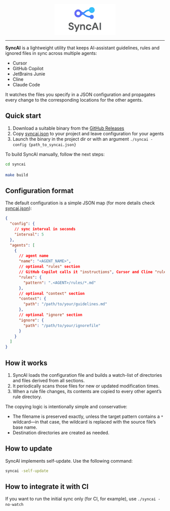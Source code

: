 <p align="center">
    <picture>
        <img src="https://github.com/flowmitry/syncai/raw/main/doc/assets/syncai_github.png" width="194">
    </picture>
</p>

---

**SyncAI** is a lightweight utility that keeps AI-assistant guidelines, rules and ignored files in sync across multiple agents:

* Cursor
* GitHub Copilot
* JetBrains Junie
* Cline
* Claude Code

It watches the files you specify in a JSON configuration and propagates every change to the corresponding locations for the other agents.

## Quick start

1. Download a suitable binary from the [GitHub Releases](https://github.com/flowmitry/syncai/releases)
2. Copy [syncai.json](syncai.json) to your project and leave configuration for your agents
3. Launch the binary in the project dir or with an argument `./syncai -config {path_to_syncai.json}`


To build SyncAI manually, follow the next steps:

```bash
cd syncai

make build
```

## Configuration format

The default configuration is a simple JSON map (for more details check [syncai.json](syncai.json)):

```json
{
  "config": {
    // sync interval in seconds
    "interval": 5
  },
  "agents": [
    {
      // agent name
      "name": "<AGENT_NAME>",
      // optional "rules" section
      // GitHub Copilot calls it "instructions", Cursor and Cline "rules"
      "rules": {
        "pattern": ".<AGENT>/rules/*.md"
      },
      // optional "context" section
      "context": {
        "path": "/path/to/your/guidelines.md"
      },
      // optional "ignore" section
      "ignore": {
        "path": "/path/to/your/ignorefile"
      }
    }
  ]
}
```

## How it works

1. SyncAI loads the configuration file and builds a watch-list of directories and files derived from all sections.
2. It periodically scans those files for new or updated modification times.
3. When a rule file changes, its contents are copied to every other agent’s rule directory.

The copying logic is intentionally simple and conservative:

* The filename is preserved exactly, unless the target pattern contains a `*` wildcard—in that case, the wildcard is replaced with the source file’s base name.
* Destination directories are created as needed.

## How to update

SyncAI implements self-update. Use the following command:

```bash
syncai -self-update
```

## How to integrate it with CI

If you want to run the initial sync only (for CI, for example), use `./syncai -no-watch`